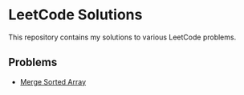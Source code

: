 # LeetCode Solutions

This repository contains my solutions to various LeetCode problems.

## Problems

- [Merge Sorted Array](./MergeSortedArray.py) 